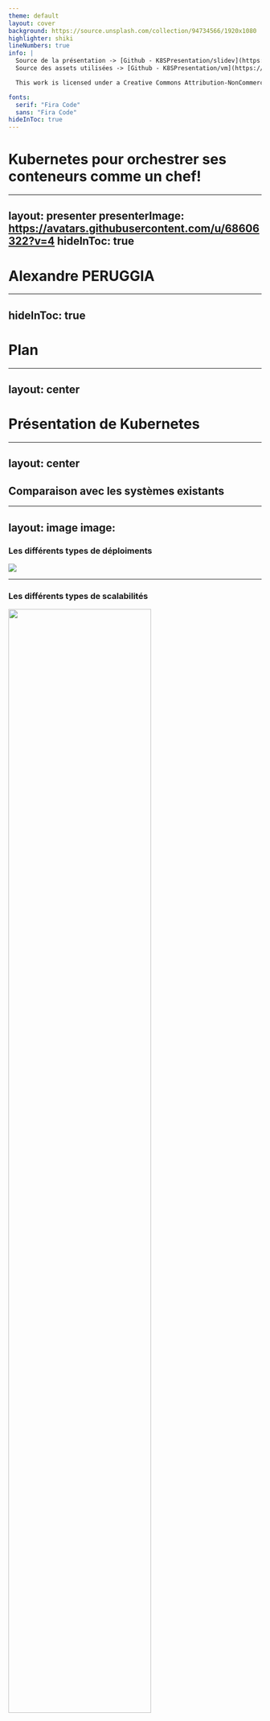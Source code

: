 ```yaml
---
theme: default
layout: cover
background: https://source.unsplash.com/collection/94734566/1920x1080
highlighter: shiki
lineNumbers: true
info: |
  Source de la présentation -> [Github - K8SPresentation/slidev](https://github.com/DarkOnion0/K8SPresentation/tree/main/slidev)  
  Source des assets utilisées -> [Github - K8SPresentation/vm](https://github.com/DarkOnion0/K8SPresentation/tree/main/vm)

  This work is licensed under a Creative Commons Attribution-NonCommercial 4.0 International License.

fonts:
  serif: "Fira Code"
  sans: "Fira Code"
hideInToc: true
---
```


# Kubernetes pour orchestrer ses conteneurs comme un chef!

---
layout: presenter
presenterImage: https://avatars.githubusercontent.com/u/68606322?v=4
hideInToc: true
---

# Alexandre PERUGGIA

---
hideInToc: true
---

# Plan

<Toc maxDepth=1 />

---
layout: center
---

# Présentation de Kubernetes

---
layout: center
---

## Comparaison avec les systèmes existants

---
layout: image
image: 
---

### Les différents types de déploiments

![](https://d33wubrfki0l68.cloudfront.net/26a177ede4d7b032362289c6fccd448fc4a91174/eb693/images/docs/container_evolution.svg)

---

### Les différents types de scalabilités

<img style="height: 75%;" class="m-auto" src="https://imgs.search.brave.com/SiImnaPOmV8jqu2fwHtTOyN-XpOY9uWr1a071YZuOis/rs:fit:900:712:1/g:ce/aHR0cHM6Ly9iaXRw/YW5kYS1hY2FkZW15/LmltZ2l4Lm5ldC9u/dWxsZDRjYjJmNzEt/OTUzYi00MzA4LThl/ZGMtNjM0MDhiYzM1/YTFiL2JpdHBhbmRh/LWFjYWRlbXktaW50/ZXJtZWRpYXRlLTE1/LXNjYWxpbmctaW5m/b2dyYXBoaWMucG5n/P2F1dG89Y29tcHJl/c3MlMkNmb3JtYXQm/Zml0PW1pbiZmbT1q/cGcmcT04MCZ3PTkw/MA" />

---

## Le petit point histoire

<img style="height: 75%;" class="m-auto" src="https://upload.wikimedia.org/wikipedia/commons/thumb/3/39/Kubernetes_logo_without_workmark.svg/1200px-Kubernetes_logo_without_workmark.svg.png" alt="Kubernetes logo without workmark.svg">

---

## Kubernetes, Cloud Ready ou cloud only

<v-clicks>

- Compléxité à la maintenance
- Nouveau paradigme -> *cloud native*
- Couteux ! 💸
- Distribution alternative de Kubernetes

</v-clicks>

---

## Kubernetes ❤️ YAML

```yaml {all|1|2|3-8|4|5-8|6|7|8|10|12-17}
foo: hello world # Une clé d'un dictionnaire en chaine de caractère
bar: 123456789 # Une clé d'un dictionnaire en nombre
baz: # Une clé d'un dictionnaire contenant elle aussi un dictionnaire
  foo: 💙 nixos # Une clé d'un dictionnaire en chaine de caractère
  bar: # Une clé d'un dictionnaire contenant une liste
    - foo # Un élément de liste sous la forme d'une chaine de caractère
    - 123 # Un élément de liste sous la forme d'un nombre
    - baz: test # Un élément de liste représentant un dictionnaire, avec 1 clé et sa valeur sous la forme d'une chaine de caractère

--- # Sépare 2 documents YAML, ca reviendrait à créer 2 fichiers séparée et à importer les 2. C'est très pratique pour regroupper plusieurs configs dans le meme fichier

data: | # Permet d'écrire du texte sur plusiers ligne, c'est pratique pour configurer des fichiers dans les ConfigMaps
   There once was a tall man from Ealing
   Who got on a bus to Darjeeling
       It said on the door
       "Please don't sit on the floor"
   So he carefully sat on the ceiling
```
---
layout: center
---

# Installation de Kubernetes

---
layout: center
---

## L'architecture de déploiment de K8S

---

### Serveur

<img style="height: 75%;" class="m-auto" src="https://d33wubrfki0l68.cloudfront.net/283cc20bb49089cb2ca54d51b4ac27720c1a7902/34424/docs/tutorials/kubernetes-basics/public/images/module_01_cluster.svg" />

---

### Organisation interne (namespace)

<v-clicks>

<img style="height: 55%;" class="m-auto" src="/namespace.svg" />

``` bash
kubectl --namespace $NAME [...] # Version longue + reste de la commande
kubectl -n $NAME [...] # Version courte + reste de la commande
```

```bash
$HOME/.kube/config
```

</v-clicks>

---

### Architecture - Minimal


<img style="height: 75%;" class="m-auto" src="/setup_mini.svg" />

---

### Architecture - Minimal++

<img style="height: 75%;" class="m-auto" src="/setup_mini_extra.svg" />

---

### Architecture - Recommendé (perso)

<img style="height: 75%;" class="m-auto" src="/setup_recommende.svg" />

---

### Architecture - HA

<img style="height: 75%;" class="m-auto" src="/setup_ha.svg" />

---

## L'aspect modulaire de Kubernetes

<img style="height: 75%;" class="m-auto" src="https://d33wubrfki0l68.cloudfront.net/2475489eaf20163ec0f54ddc1d92aa8d4c87c96b/e7c81/images/docs/components-of-kubernetes.svg" />

---
layout: center
---

## Les distributions Kubernetes

---
layout: items
cols: 2
---

### Concepts

::items::

<v-clicks>

  <div>
    <img style="height: 60%;" class="m-auto" src="https://www.lego.com/cdn/cs/set/assets/blt70237dec0eef084a/10696.jpg?format=webply&fit=bounds&quality=75&width=800&height=800&dpr=1%201x,%20https://www.lego.com/cdn/cs/set/assets/blt70237dec0eef084a/10696.jpg?format=webply&fit=bounds&quality=60&width=800&height=800&dpr=2%202x,%20https://www.lego.com/cdn/cs/set/assets/blt70237dec0eef084a/10696.jpg?format=webply&fit=bounds&quality=55&width=800&height=800&dpr=3%203x,%20https://www.lego.com/cdn/cs/set/assets/blt70237dec0eef084a/10696.jpg?format=webply&fit=bounds&quality=70&width=800&height=800&dpr=1.5%201.5x" />
    <p>Kubernetes</p>
  </div>

  <div>
    <img style="height: 50%;" class="m-auto" src="https://www.lego.com/cdn/cs/set/assets/bltec012c948c003fba/10316_alt16.png?format=webply&fit=bounds&quality=75&width=800&height=800&dpr=1 1x, https://www.lego.com/cdn/cs/set/assets/bltec012c948c003fba/10316_alt16.png?format=webply&fit=bounds&quality=60&width=800&height=800&dpr=2 2x, https://www.lego.com/cdn/cs/set/assets/bltec012c948c003fba/10316_alt16.png?format=webply&fit=bounds&quality=55&width=800&height=800&dpr=3 3x, https://www.lego.com/cdn/cs/set/assets/bltec012c948c003fba/10316_alt16.png?format=webply&fit=bounds&quality=70&width=800&height=800&dpr=1.5 1.5x" />
    <p>Les Distributions Kubernetes</p>
  </div>

</v-clicks>

---
layout: items
cols: 3
---

### 3 grandes distributions

::items::

<v-clicks>

<img style="height: 30vh;" class="m-auto" src="https://www.rancher.com/assets/img/brand-guidelines/project-logos/rke/logo-horizontal-rke.svg" />

<img style="height: 15vh;" class="m-auto" src="https://k0sproject.io/images/k0s-logo.svg" />

<img style="height: 30vh;" class="m-auto" src="https://k3s.io/img/k3s-logo-light.svg" />

</v-clicks>

---
layout: center
---

## Démonstration

---

### Prérequis

<v-clicks>

1. Aller dans le dossier que je vous ai fait télécharger
2. Aller dans le répertoire VM
3. Exécuter la commande suivante `vagrant up`
4. Ouvrez 2 fenêtres en parallèle pour se connecter au 2 serveurs en direct
	1. `vagrant ssh kubemaster` -> master node
	2. `vagrant ssh kubeworker` -> worker node

</v-clicks>

---

### Installation


<v-clicks>

<div>

#### Master

```bash
# Install K3S with unsafe settings but that are easier to use
curl -sfL https://get.k3s.io | INSTALL_K3S_EXEC="server" K3S_TOKEN=123456 sh -s -
```

</div>

<div>

#### Worker

```bash
curl -sfL https://get.k3s.io | INSTALL_K3S_EXEC="agent" K3S_URL=https://192.168.244.2:6443 K3S_TOKEN=123456 sh -s -
```

</div>

<div>

#### Récupérer les accès

```bash
sudo cat /etc/rancher/k3s/k3s.yaml
```

</div>

`127.0.0.1` -> `192.168.244.2`

<div>

#### Check Finale

```bash
kubectl get nodes
```

</div>

**🎉 Vous venez d'avoir votre 1re interaction avec le cluster 🎉**

</v-clicks>

---
layout: center
---

# Les concepts de Kubernetes

---
layout: center
---

## Kubectl

---

### Read

<v-clicks>

```bash
# Affiche les élément dans un cluster k8s suivant le contexte utilisé
kubectl get $OBJECT_CATEGORIE

# Affiche l'élément de la catégorie séléctionnée dans un cluster k8s suivant le contexte utilisé
kubectl get $OBJECT_CATEGORIE $NAME
```

```bash
kubectl get deployments -n kube-system
kubectl get deployments coredns -n kube-system
```

<hr class="my-10">

```bash
# Affiche les informations détaillés d'un objet suivant le contexte utilisé
kubectl describe $OBJECT_CATEGORIE $NAME 
```

```bash
kubectl describe deployments coredns -n kube-system
```

</v-clicks>

---

### Create / Update

<v-clicks>

```bash
# Applique la configuration des fichiers spécifés au cluster suivant le contexte utilisé
kubectl apply -f $FILES
```

```bash
kubectl apply -f ./assets/kuard.yaml
kubect get pods
```

</v-clicks>

---

### Delete

<v-clicks>

```bash
# Applique la configuration des fichiers spécifés au cluster suivant le contexte utilisé
kubectl delete -f $FILES
```

```bash
kubectl delete -f ./assets/kuard.yaml
kubect get pods
```

</v-clicks>

---

### Logs

<v-clicks>

```bash
 kubectl logs $POD_NAME # Affiche les logs
```

```bash
 kubectl logs coredns-[...] # Affiche les logs de coredns
```

</v-clicks>

---

### Interagir Avec Le Conteneur

<v-clicks>

```bash
kubectl exec -it $POD_NAME -- bash # Permet de se *connecter* au pods
```

```bash
kubectl exec -it coredns-[...] -- bash # Permet de se *connecter* au pods coredns
```

</v-clicks>

---

### Le Port-forwarding

```bash
kubectl port-forward $POD_NAME $PORT_HOST:$PORT_KUB
```

---

## Nodes

<v-clicks>

<!--
TODO: Le mettre en SVG et l'animer
-->
<img style="height: 40vh;" class="m-auto" src="/kubeXgopher.svg" />

```bash
kubectl get nodes -o wide
```

</v-clicks>

---

## La structure des ressources déployables

```yaml {all|1|2|3|4|5|6-7}
apiVersion: apps/v1 # Donne la version du fichier de configuration
kind: bar # Définit le type de ce que l'on veut configurer
metadata: # Ajoute des donner supplémentaire au déployement utilisables par d'autre application / kubernetes, des métadonées quoi 😁
  name: HelloWorld # Donne un nom à notre config
  namespace: foo # Donne le namespace ou celui-ci va s'appliquer, par defaut kubernets le met dans le namespasce `default`
spec: # La configuration
  ...
```

---
layout: center
---

## Pods

---

### Présentation

<v-clicks>

```yaml {all|1-5|6|7|8}
apiVersion: v1
kind: Pod
metadata:
  name: nginx
spec:
  containers: # Définie les conteneur à déployer dans le pods
  - name: nginx # Nom du conteneur
    image: nginx:1.14.2 # Nom de l'image à télécharger
```

```yaml
apiVersion: v1
kind: Pod
metadata:
  name: nginx
spec:
  containers:
  - name: kuard
    image: gcr.io/kuar-demo/kuard-amd64:blue
```

</v-clicks>

---

### Manipulation - Déploiment

```yaml
apiVersion: v1
kind: Pod
metadata:
  name: nginx
spec:
  containers:
  - name: kuard
    image: gcr.io/kuar-demo/kuard-amd64:blue
```

<v-clicks>

1. `kubectl apply -f [PATH_TO_FILE]/kuard_pods.yaml`
2. `kubectl get pods --watch` -> attendre que cela retourne ready
3. `kubectl port-forward kuard-… 8080:8080` -> permet d'accéder à l'application, c'est comme du port forwarding avec ssh
4. Aller sur [http://localhost:8080/](http://localhost:8080/)
5. ✨ It works !!! ✨

</v-clicks>

---

### Manipulation - Test

```yaml
apiVersion: v1
kind: Pod
metadata:
  name: nginx
spec:
  containers:
  - name: kuard
    image: gcr.io/kuar-demo/kuard-amd64:blue
```

<v-clicks>

1. `kubectl get pods --watch` -> executer les commandes dans des nouveaux terminaux
2. `kubectl delete pods kuard-…` -> essayez de supprimer le pods
3. Le pods à disparu
6. ✨ It works !!! ✨

</v-clicks>

---
layout: center
---

## Storage

---

### Les volumes

<v-clicks>

- Stocker des informations
- Sortes de partitions pour conteneur

</v-clicks>

<v-click>

```yaml {all|9-11|10|11|12-14|13|14}
apiVersion: v1
kind: Pod
metadata:
  name: foo
spec:
  containers:
  - name: bar
    image: baz
    volumeMounts: # Monte un volume dans le conteneur
      - name: quz # Prends le volume importé dans le pods du nom de `quz`
        mountPath: /config # Monte le volume dans `/config`
  volumes: # Définit les volumes dans un pods
    - name: quz # Crééer un volume du nom `quz`
      {{ .StorageType }} # Les configs spécifiques aux types de volumes
```

</v-click>

---
layout: center
---

## Deployments

---

### Présentation

<v-clicks>

- Le moyens le plus simple pour déployer un *workload*
- Gére les états des pods et autre élément nécessaire
- $\text{pods config} \subset \text{deployment config}$

</v-clicks>

---

### Analyse du fichier

```yaml {all|7|8-10|11-23}
apiVersion: apps/v1
kind: Deployment
metadata:
  name: kuard-deployment
  namespace: default
spec:
  replicas: 1 # Paramètre le deployment, lui indique combien de pod doit-il générer, 1 par défaux
  selector: # Paramètre le deployment, lui indique quel pod il doit manager
    matchLabels: 
      app: kuard-deployment
  template: # Le fichier de config du pod
    metadata:
      labels:
        app: kuard-deployment
    spec:
      containers:
        - name: kuard-deployment
          image: gcr.io/kuar-demo/kuard-amd64:blue
	      ports:
	        - containerPort: 80 # Le port à exposer
	          hostPort: 8080 # Le port exposé sur un noeud
	          protocol: TCP
	          name: web # Donne un nom au port pour le retrouvre plus simplement
```

---

### Manipulation - Déploiment

<v-clicks>


1. `kubectl apply -f [PATH_TO_FILE]/kuard.yaml`
2. `kubectl get deployments -o wide --watch` -> attendre que cela retourne ready
3. `kubectl get pods` -> voir que le pod est bien créé en parallèle
4. `kubectl port-forward kuard-… 8080:8080` -> permet d'accéder à l'application, c'est comme du port forwarding avec ssh
5. Aller sur [http://localhost:8080/](http://localhost:8080/)
6. ✨ It works !!! ✨

</v-clicks>

---

### Manipulation - Test

<v-clicks>

1. `kubectl get deployments -o wide --watch` et `kubectl get pods --watch` -> executer les commandes dans des nouveaux terminaux
2. `kubectl delete pods kuard-…` -> essayez de supprimer le pods
3. Le pods est recréé => un des roles du deployments
6. ✨ It works !!! ✨

</v-clicks>

---
layout: center
---

## Services

---

### Présentation

<v-clicks>

- Résolve le problème de découvertes des services
- Addons du DNS pour K8S
- Regrouppe plusieurs IPs sous une IP plus stable
- Redistribue les reqêtes
- `$SERVICE_NAME.svg.$NAMESPACE_NAME.cluster.local`

</v-clicks>

---

### Types

<v-click>

#### ClusterIP

Service de base

</v-click>


<v-click>

#### NodePorts

</v-click>

<v-clicks>

- Plages de ports entre `30000-32767`
- `.spec.type` à `NodePorts`
- Expose sur tous les nodes

</v-clicks>

---

### Manip

```yaml {all|7|8-11|9|10|11|12-13|all}
apiVersion: v1
kind: Service
metadata:
  namespace: default
  name: kuard
spec:
  type: ClusterIP # Définit le type (déjà le par défaut, juste pour l'exemple)
  ports: # Définit les ports du service
    - port: 9080 # Définit le port du service
      protocol: TCP # Définit le protocole
      targetPort: web # Définint le port de déstination
  selector: # Applique les règles pour choisirs à qui rediriger le flux
    app: kuard
```

<v-clicks>

1. `kubectl apply -f [PATH_TO_FILE]/kuard_svc.yaml`
2. `kubectl get service`
3. `kubectl port-forward services/kuard 8080:9080`
4. C'est tout 😅 

</v-clicks>

---

### Schéma du trafique

<img style="width: 100%;" class="m-auto" src="/networkSVC.svg" />

---
layout: center
---

## IngressRoute

---

### Présentation

<v-clicks>

- Configure l'ingress
- Reverse Proxy (ingress)
- LoadBalancer (ingress)

</v-clicks>

---

### Présentation du fichier

```yaml {all|7-9|10-15|12|13-15|14|15}
apiVersion: traefik.containo.us/v1alpha1
kind: IngressRoute
metadata:
  name: foo
  namespace: default
spec: # Configuration de l'IngressRoute
  entryPoints: # Spécifie sur quel port d'entré associé l'IngressRoute
    - websecure
    - web
  routes: # Définit les réls paramètres de rediréctions
    - kind: Rule # ???
      match: Host(`foo.bar.com`) # indique les paramètres conditions à remplir pour appliquer cette règle
      services: # fait la redirections avec les service
        - name: foo # le nom du service, /!\ Il faut que le service soit dans le meme namespace que celui de l'ingressroute /!\
          port: 8080 # le port du service
```

---

### Manip - Fichier

```yaml
apiVersion: traefik.containo.us/v1alpha1
kind: IngressRoute
metadata:
  name: kuard
  namespace: default
spec:
  entryPoints:
    - websecure
    - web
  routes:
    - kind: Rule
      match: Host(`kuard.kubemaster.local`)
      services:
        - name: kuard
          port: 9080
```

<v-clicks>

1. `kubectl apply -f [PATH_TO_FILE]/kuard_ingress.yaml`
2. `kubectl get ingressroutes.traefik.containo.us`
3. Ouvrir votre navigateur
4. Aller à [http://kuard.kubemaster.local](http://kuard.kubemaster.local)
5. ✨ It works !!! ✨

</v-clicks>

---

### Schéma du trafique

<img style="width: 100vw" class="m-auto" src="/networkINGRESSROUTE.svg" />

---
layout: center
---

## Secrets & ENV Vars

---

### Présentation

<v-clicks>

- Moyens de configuration (ENV)
- Contienent des tokens (SECRETS)
- Peuvent être utilisés comme des ENVs (SECRETS)
- Stockés en base64 (SECRETS)

</v-clicks>

<v-clicks>

```bash
echo "MY_SUPER_SECRET_VALUE" | base64 -w 0
```

<div>
<br />

<twemoji-warning /> **Warning :** base64 != chiffrement

```bash
echo "BASE64_STRING" | base64 --decode
```

<br />
</div>
</v-clicks>

---

### Analyse du fichier - Secrets

<v-clicks>

```yaml {all|5|6-8|7|8|all}
apiVersion: v1
kind: Secret
metadata:
  name: mysecret
type: Opaque # Dit que le secret peut contenir des valeurs arbitraires
data: # Contient les valeurs du secrets
  username: YWRtaW4= # Chaine en bas64 -> admin
  password: MWYyZDFlMmU2N2Rm # Chaine en base64 -> 1f2d1e2e67df
```

```yaml {all|6|7-8|8}
apiVersion: v1
kind: Secret
metadata:
  name: myregistrykey
  namespace: awesomeapps
type: kubernetes.io/dockerconfigjson # Dit que le secret contient des identifiants à un registry sous format JSON
data: # Contient les valeurs du secrets
  .dockerconfigjson: UmVhbGx5IHJlYWxseSByZWVlZWVlZWVlZWFhYWFhYWFhYWFhYWFhYWFhYWFhYWFhYWFhYWxsbGxsbGxsbGxsbGxsbGxsbGxsbGxsbGxsbGxsbGx5eXl5eXl5eXl5eXl5eXl5eXl5eSBsbGxsbGxsbGxsbGxsbG9vb29vb29vb29vb29vb29vb29vb29vb29vb25ubm5ubm5ubm5ubm5ubm5ubm5ubm5ubmdnZ2dnZ2dnZ2dnZ2dnZ2dnZ2cgYXV0aCBrZXlzCg== # Chaine en base64 -> Really really reeeeeeeeeeaaaaaaaaaaaaaaaaaaaaaaaaaaalllllllllllllllllllllllllllllllyyyyyyyyyyyyyyyyyyyy llllllllllllllooooooooooooooooooooooooooonnnnnnnnnnnnnnnnnnnnnnnnggggggggggggggggggg auth keys
```

</v-clicks>

---

### Analyse du fichier - ENVs & Secrets 

```yaml {all|6-23|16-23|17-18|17|18|19-23|19|20|21|22|23}
apiVersion: apps/v1
kind: Deployment
metadata:
  name: kuard
  namespace: default
spec: # Config de base du deployments
  replicas: 1
  selector:
    ...
  template:
    ...
    spec:
      containers:
        - name: kuard
          image: gcr.io/kuar-demo/kuard-amd64:blue
          env: # Définie des varibles d'environements
		    - name: FOO # Le nom de la variable
		      value: HelloWorld # Sa valeur
		    - name: BAR # Le nom de la variable
		      valueFrom: # Indique que la valeur doit être cherché dans un autre fichier
                secretKeyRef: # Dit qu'il s'agit d'un secret
                  name: kuard # Le nom du secret /!\ NAMESPACE /!\
                  key: BAR # Indique qu'elle valeur prendre dans le secret
```

---

### Manip - Secret

```yaml
apiVersion: v1
kind: Secret
metadata:
  name: kuard
  namespace: default
type: Opaque
data:
	BAR: S3ViZXJuZXRlcyBpcyBjb29sLCBpc24ndCBpdCA/IDopCg== # Kubernetes is cool, isn't it ? :)
```

---

### Manip - Deployment

```yaml
apiVersion: apps/v1
kind: Deployment
metadata:
  name: kuard-secret
  namespace: default
spec:
  replicas: 1
  selector:
    ...
  template:
    ...
    spec:
      containers:
        - name: kuard-secret
          image: gcr.io/kuar-demo/kuard-amd64:blue
          ...
          env:
		    - name: FOO
		      value: HelloWorld
		    - name: BAR
		      valueFrom:
                secretKeyRef:
                  name: kuard
                  key: BAR 
```

---

### Manip - Commandes

<v-clicks>

1. `kubectl apply -f [PATH_TO_FILE]/kuard_sec.yaml`
2. `kubectl get secret`
3. `kubectl get pods --watch` -> attendre que cela retourne ready
4. `kubectl port-forward kuard-… 8080:8080` -> permet d'accéder à l'application, c'est comme du port forwarding avec ssh
5. Aller sur [http://localhost:8080/-/env](http://localhost:8080/-/env) 
6. ✨ It works !!! ✨

</v-clicks>

---
layout: center
---

## ConfigMaps

---

### Présentation

<v-clicks>

- Contient max 1Mo
- Sorte de système de fichiers déclaratif

</v-clicks>

---

### Analyse du fichier - ConfigMaps

```yaml {all|5-17|7|8|10-17}
apiVersion: v1
kind: ConfigMap
metadata:
  name: game-demo
data: # Les données à définir
  # Ce sont des valeurs définies comme des varibles d'environnement; chaque clé fait référence à une valeur simple
  player_initial_lives: "3"
  ui_properties_file_name: "user-interface.properties"

  # Ce sont des valeurs semblables à des fichiers
  game.properties: |
    enemy.types=aliens,monsters
    player.maximum-lives=5    
  user-interface.properties: |
    color.good=purple
    color.bad=yellow
    allow.textmode=true  
```

---

### Analyse du fichier - Imports

```yaml {all|14-25|15-19|15|16|17|18|19|20-21|22-25|24|25}
apiVersion: apps/v1
kind: Deployment
metadata:
  ...
spec:
  selector:
    ...
  template:
    ...
    spec:
      containers:
        - name: kuard
          image: gcr.io/kuar-demo/kuard-amd64:blue
          env: # Définit des varibles d'environnement
		    - name: BAR # Le nom de la variable
		      valueFrom: # Indique que la valeur doit être cherchée dans un autre fichier
                configMapKeyRef: # Dit qu'il s'agit d'une Configmaps
                  name: foobar # Le nom du Configmaps /!\ Namespace /!\
                  key: BAR # Indique quelle valeur prendre dans la Configmaps
		 volumeMounts: # Monte la configmaps
           ...
      volumes:
        - name: foobarbaz
          configMap: # Précise que le volume est du genre configmaps
            name: qux # indique le nom de la configmaps
```
---

### Manip - ConfigMap

```yaml
apiVersion: v1
kind: ConfigMap
metadata:
  name: kuard
  namespace: default
data:
  FOO: HelloWorld
  BAR: "Kubernetes is cool, isn't it ? :)"
  k8s.md: |
    **💙 K8S 💙**
```

---

### Manip - Deployment & Commandes

Ouvrez le fichier `kuard_configmap.yaml` <twemoji-grinning-face-with-sweat />

<v-clicks>

1. `kubectl apply -f [PATH_TO_FILE]/kuard_configmap.yaml`
2. `kubectl get configmaps`
3. `kubectl get pods --watch` -> attendre que cela retourne ready
4. `kubectl port-forward kuard-… 8080:8080` -> permet d'accéder à l'application, c'est comme du port forwarding avec ssh
5. Aller sur [http://localhost:8080/-/env](http://localhost:8080/-/env) 
6. Aller sur [http://localhost:8080/fs/](http://localhost:8080/fs/) 
7. Aller dans le dossier config et regarder les fichiers de la configmap
8. ✨ It works !!! ✨


</v-clicks>

---
layout: center
---

# Les mots de la fin

---
layout: center
---

## Aplications *Système*

---
layout: center
---

## Applications De Déploiements

---
layout: center
---

## Applications de gestion de cluster

---

## Ressources pour continuer

### K8S

- https://xavki.blog/kubernetes-tutoriaux-francais/
- https://www.youtube.com/@justmeandopensource/playlists
- https://www.youtube.com/@TechnoTim/playlists
- https://www.youtube.com/@TechWorldwithNana/playlists
- https://www.oreilly.com/library/view/kubernetes-up-and/9781098110192/

### Apps

- https://xavki.blog/prometheus-grafana-tutoriaux-francais/
- https://xavki.blog/helm-tutoriels-fr-et-gratuits/

---

## Conclusion

<v-clicks>

- Orchestrateur de conteneur
- Configuration déclarative
- Parfois compliqué
- **MAIS** super communauté / ecosystème => simple
- Bien plus qu'une simple plateforme d'auto-héberbement...

</v-clicks>

